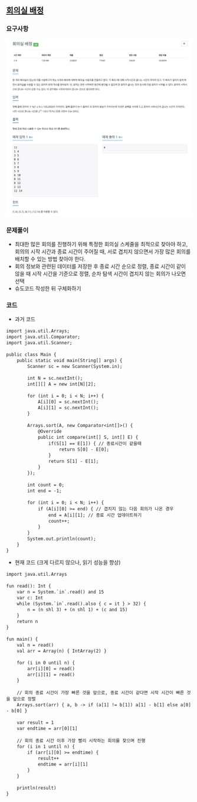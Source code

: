 ## [회의실 배정](https://www.acmicpc.net/problem/1890)

### 요구사항
![img.png](img.png)


### 문제풀이
* 최대한 많은 회의를 진행하기 위해 특정한 회의실 스케줄을 최적으로 찾아야 하고, 회의의 시작 시간과 종료 시간이 주어질 때, 서로 겹치지 않으면서 가장 많은 회의를 배치할 수 있는 방법 찾아야 한다.
* 회의 정보와 관련된 데이터를 저장한 후 종료 시간 순으로 정렬, 종료 시간이 같이 않을 때 시작 시간을 기준으로 정렬, 순차 탐색 시간이 겹치지 않는 회의가 나오면 선택
* 슈도코드 작성한 뒤 구체화하기

### 코드
* 과거 코드
```
import java.util.Arrays;
import java.util.Comparator;
import java.util.Scanner;

public class Main {
    public static void main(String[] args) {
        Scanner sc = new Scanner(System.in);

        int N = sc.nextInt();
        int[][] A = new int[N][2];

        for (int i = 0; i < N; i++) {
            A[i][0] = sc.nextInt();
            A[i][1] = sc.nextInt();
        }

        Arrays.sort(A, new Comparator<int[]>() {
            @Override
            public int compare(int[] S, int[] E) {
                if(S[1] == E[1]) { // 종료시간이 같을때
                    return S[0] - E[0];
                }
                return S[1] - E[1];
            }
        });

        int count = 0;
        int end = -1;
        
        for (int i = 0; i < N; i++) {
            if (A[i][0] >= end) { // 겹치지 않는 다음 회의가 나온 경우
                end = A[i][1]; // 종료 시간 업데이트하기
                count++;
            }
        }
        System.out.println(count);
    }
}
```
* 현재 코드 (크게 다르지 않으나, 읽기 성능을 향상)
```
import java.util.Arrays

fun read(): Int {
    var n = System.`in`.read() and 15
    var c: Int
    while (System.`in`.read().also { c = it } > 32) {
        n = (n shl 3) + (n shl 1) + (c and 15)
    }
    return n
}

fun main() {
    val n = read()
    val arr = Array(n) { IntArray(2) }

    for (i in 0 until n) {
        arr[i][0] = read()
        arr[i][1] = read()
    }

    // 회의 종료 시간이 가장 빠른 것을 앞으로, 종료 시간이 같다면 시작 시간이 빠른 것을 앞으로 정렬
    Arrays.sort(arr) { a, b -> if (a[1] != b[1]) a[1] - b[1] else a[0] - b[0] }

    var result = 1
    var endtime = arr[0][1]

    // 회의 종료 시간 이후 가장 빨리 시작하는 회의를 찾으며 진행
    for (i in 1 until n) {
        if (arr[i][0] >= endtime) {
            result++
            endtime = arr[i][1]
        }
    }

    println(result)
}
```
